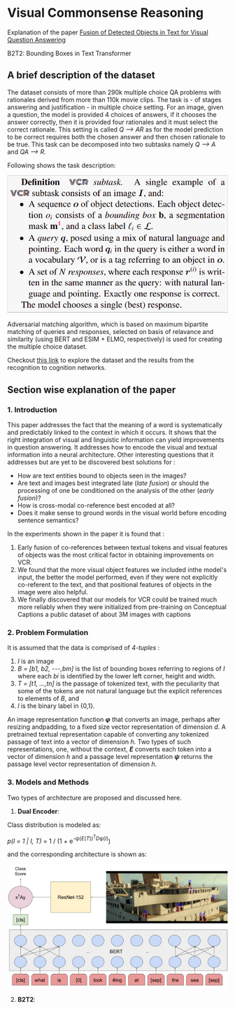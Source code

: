 # Visual Commonsense Reasoning

Explanation of the paper [Fusion of Detected Objects in Text for Visual Question Answering](http://arxiv.org/abs/1811.10830)

B2T2: Bounding Boxes in Text Transformer

## A brief description of the dataset

The dataset consists of more than 290k multiple choice QA problems with rationales derived from more than 110k movie clips. The task is - of stages answering and justification - in multiple choice setting. For an image, given a question, the model is provided 4 choices of answers, if it chooses the answer correctly, then it is provided four rationales and it must select the correct rationale. This setting is called _Q --> AR_ as for the model prediction to be correct requires both the chosen answer and then chosen rationale to be true. This task can be decomposed into two subtasks namely _Q --> A_ and _QA --> R_.

Following shows the task description:

![Task Description](images/task.png?raw=true)

Adversarial matching algorithm, which is based on maximum bipartite matching of queries and responses, selected on basis of relavance and similarity (using BERT and ESIM + ELMO, respectively) is used for creating the multiple choice dataset.


Checkout [this link](https://visualcommonsense.com/explore/) to explore the dataset and the results from the recognition to cognition networks.

## Section wise explanation of the paper

### 1. Introduction

This paper addresses the fact that the meaning of a word is systematically and predictably linked to the context in which it occurs. It shows that the right integration of visual and linguistic information can yield improvements in question answering. It addresses how to encode the visual and textual information into a neural architecture. Other interesting questions that it addresses but are yet to be discovered best solutions for : 

- How are text entities bound to objects seen in the images?
- Are text and images best integrated late (_late fusion_) or should the processing of one be conditioned on the analysis of the other (_early fusion_)? 
- How is cross-modal co-reference best encoded at all?
- Does it make sense to ground words in the visual world before encoding sentence semantics?

In the experiments shown in the paper it is found that :

1. Early fusion of co-references between textual tokens and visual features of objects was the most critical factor in obtaining improvements on VCR.
2. We found that the more visual object features we included inthe model's input, the better the model performed, even if they were not explicitly co-referent to the text, and that positional features of objects in the image  were  also  helpful.
3. We finally discovered that our models for VCR could be trained much more reliably when they were initialized from pre-training on Conceptual Captions a public dataset of about 3M images with captions

### 2. Problem Formulation

It is assumed that the data is comprised of _4-tuples_ :

1. _I_ is an image
2. _B = [b1, b2, ---,bm]_ is the list of bounding boxes referring to regions of _I_ where each _bi_ is identified by the lower left corner, height and width.
3. _T = [t1, ...,tn]_ is the passage of tokenized text, with the peculiarity that some of the tokens are not natural language but the explicit references to elements of _B_, and
4. _l_ is the binary label in {0,1}.

An image representation function *__&phi;__* that converts an image, perhaps after resizing andpadding,  to  a  fixed  size  vector  representation  of dimension _d_.
A pretrained textual representation capable of converting any tokenized passage of text into a vector of dimension _h_. Two types of such representations, one, without the context, *__E__* converts each token into a vector of dimension _h_ and a passage level representation *__&psi;__* returns the passage level vector representation of dimension _h_.

### 3. Models and Methods

Two types of architecture are proposed and discussed here. 

1. __Dual Encoder__:

Class distribution is modeled as:

_p(l = 1 | I, T)_ = 1 / (1 + e<sup>-&psi;(_E_(_T_))<sup>T</sup>_D_&phi;(_I_)</sup>)

and the corresponding architecture is shown as:

![Dual Encoder](images/dualencoder.png?raw=true)


2. __B2T2__:
